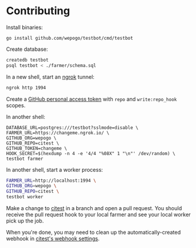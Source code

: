 # Contributing

Install binaries:

```
go install github.com/wepogo/testbot/cmd/testbot
```

Create database:

```sh
createdb testbot
psql testbot < ./farmer/schema.sql
```

In a new shell, start an [ngrok](https://ngrok.com) tunnel:

```sh
ngrok http 1994
```

Create a [GitHub personal access token](https://github.com/settings/tokens)
with `repo` and `write:repo_hook` scopes.

In another shell:

```
DATABASE_URL=postgres:///testbot?sslmode=disable \
FARMER_URL=https://changeme.ngrok.io/ \
GITHUB_ORG=wepogo \
GITHUB_REPO=citest \
GITHUB_TOKEN=changeme \
HOOK_SECRET=$(hexdump -n 4 -e '4/4 "%08X" 1 "\n"' /dev/random) \
testbot farmer
```

In another shell, start a worker process:

```sh
FARMER_URL=http://localhost:1994 \
GITHUB_ORG=wepogo \
GITHUB_REPO=citest \
testbot worker
```

Make a change to [citest](https://github.com/wepogo/citest) in a branch and
open a pull request. You should receive the pull request hook to your local
farmer and see your local worker pick up the job.

When you're done, you may need to clean up the automatically-created webhook
in [citest's webhook settings](https://github.com/wepogo/citest/settings/hooks).
